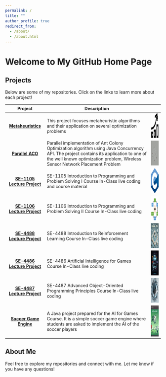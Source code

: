 ```yaml
---
permalink: /
title: ""
author_profile: true
redirect_from: 
  - /about/
  - /about.html
---
```

# Welcome to My GitHub Home Page

## Projects

Below are some of my repositories. Click on the links to learn more about each project!

| Project | Description |         |
|:---------:|-------------|:-------:|
| [**Metaheuristics**](https://github.com/ozdindar/Metaheuristics) | This project focuses metaheuristic algorithms and their application on several optimization problems  |<img src="/images/optimization.png" alt="Metaheuristics" width="150" height="80">  |
| [**Parallel ACO**](https://github.com/ozdindar/ParallelACO) | Parallel implementation of Ant Colony Optimization algorithm using Java Concurrency API. The project contains its application to one of the well known optimization problem, Wireless Sensor Network Placement Problem  |<img src="/images/ants.png" alt="Parallel ACO" width="150" height="80">  |
| [**SE-1105 Lecture Project**](https://github.com/ozdindar/SE-1105) | SE-1105 Introduction to Programming and Problem Solving I Course In-Class live coding and course material | <img src="/images/CProgramming.png" alt="SE-1105" width="150" height="80"> |
| [**SE-1106 Lecture Project**](https://github.com/ozdindar/SE-1105) | SE-1106 Introduction to Programming and Problem Solving II Course In-Class live coding | <img src="/images/OOPProgramming.png" alt="SE-1106" width="150" height="80"> |
| [**SE-4488 Lecture Project**](https://github.com/ozdindar/RL_CourseProject) | SE-4488 Introduction to Reinforcement Learning Course In-Class live coding | <img src="/images/RL.png" alt="SE-4488" width="150" height="80"> |
| [**SE-4486 Lecture Project**](https://github.com/ozdindar/AI4GLectureProject) | SE-4486 Artificial Intelligence for Games Course In-Class live coding | <img src="/images/ai4g.png" alt="AI for Games" width="150" height="80"> |
| [**SE-4487 Lecture Project**](https://github.com/ozdindar/SE4487LectureProject) | SE-4487 Advanced Object-Oriented Programming Principles Course In-Class live coding | <img src="/images/advoop.png" alt="SE-4487" width="150" height="80"> |
| [**Soccer Game Engine**](https://github.com/ozdindar/SoccerGameEngine) | A Java project prepared for the AI for Games Course. It is a simple soccer game engine where students are asked to implement the AI of the soccer players | <img src="/images/soccerengine.png" alt="Soccer Game Engine" width="150" height="100"> |



## About Me
Feel free to explore my repositories and connect with me. Let me know if you have any questions!
